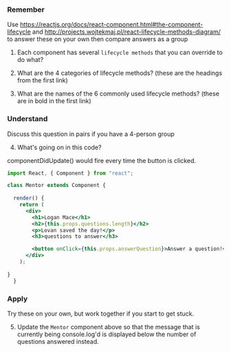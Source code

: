 ### Remember

Use https://reactjs.org/docs/react-component.html#the-component-lifecycle and http://projects.wojtekmaj.pl/react-lifecycle-methods-diagram/ to answer these on your own then compare answers as a group

1.  Each component has several `lifecycle methods` that you can override to do what?

	<!-- 1) Can override lifecycle to run code at particular times in the process. -->


2.  What are the 4 categories of lifecycle methods? (these are the headings from the first link)

	<!-- 2) 4 Categories:
		- Mounting
		- Updating
		- Unmounting
		- Error Handling -->


3.  What are the names of the 6 commonly used lifecycle methods? (these are in bold in the first link)

	<!-- 3) 6 Common methods
		-  constructor
		-  render
		-  componentDidMount
		-  componentDidUpdate
		-  componentWillUnmount -->


### Understand

Discuss this question in pairs if you have a 4-person group

4.  What's going on in this code?

 componentDidUpdate() would fire every time the button is clicked.

```jsx
import React, { Component } from "react";

class Mentor extends Component {
  
  render() {
    return (
      <div>
        <h1>Logan Mace</h1>
        <h2>{this.props.questions.length}</h2>
        <p>Lovan saved the day!</p>
        <h3>questions to answer</h3>

        <button onClick={this.props.answerQuestion}>Answer a question!</button>
      </div>
    );
  
}
  }

```

### Apply

Try these on your own, but work together if you start to get stuck.

5.  Update the `Mentor` component above so that the message that is currently being console.log'd is displayed below the number of questions answered instead.
